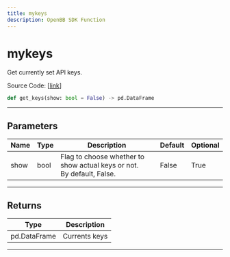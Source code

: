 ```yaml
---
title: mykeys
description: OpenBB SDK Function
---
```


# mykeys

Get currently set API keys.

Source Code: [[link](https://github.com/OpenBB-finance/OpenBBTerminal/tree/main/openbb_terminal/keys_model.py#L233)]

```python
def get_keys(show: bool = False) -> pd.DataFrame
```
---
## Parameters

| Name | Type | Description | Default | Optional |
| ---- | ---- | ----------- | ------- | -------- |
| show | bool | Flag to choose whether to show actual keys or not.<br/>By default, False. | False | True |

---
## Returns

| Type | Description |
| ---- | ----------- |
| pd.DataFrame | Currents keys |

---
